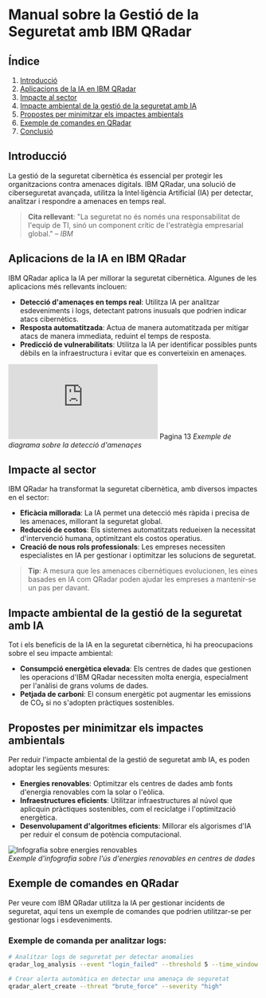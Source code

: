 # Manual sobre la Gestió de la Seguretat amb IBM QRadar

## Índice

1. [Introducció](#introducció)
2. [Aplicacions de la IA en IBM QRadar](#aplicacions-de-la-ia-en-ibm-qradar)
3. [Impacte al sector](#impacte-al-sector)
4. [Impacte ambiental de la gestió de la seguretat amb IA](#impacte-ambiental-de-la-gestió-de-la-seguretat-amb-ia)
5. [Propostes per minimitzar els impactes ambientals](#propostes-per-minimitzar-els-impactes-ambientals)
6. [Exemple de comandes en QRadar](#exemple-de-comandes-en-qradar)
7. [Conclusió](#conclusió)

## Introducció

La gestió de la seguretat cibernètica és essencial per protegir les organitzacions contra amenaces digitals. IBM QRadar, una solució de ciberseguretat avançada, utilitza la Intel·ligència Artificial (IA) per detectar, analitzar i respondre a amenaces en temps real.

> **Cita rellevant**: "La seguretat no és només una responsabilitat de l'equip de TI, sinó un component crític de l'estratègia empresarial global." – *IBM*

## Aplicacions de la IA en IBM QRadar

IBM QRadar aplica la IA per millorar la seguretat cibernètica. Algunes de les aplicacions més rellevants inclouen:

- **Detecció d'amenaçes en temps real**: Utilitza IA per analitzar esdeveniments i logs, detectant patrons inusuals que podrien indicar atacs cibernètics.
- **Resposta automatitzada**: Actua de manera automatitzada per mitigar atacs de manera immediata, reduint el temps de resposta.
- **Predicció de vulnerabilitats**: Utilitza la IA per identificar possibles punts dèbils en la infraestructura i evitar que es converteixin en amenaçes.

![Diagrama sobre la detecció d'amenaçes amb IA](https://agora.xtec.cat/iesblume/wp-content/uploads/usu1242/2019/03/Protocol-de-prevenci%C3%B3-detecci%C3%B3-i-intervenci%C3%B3-davant-el-ciberassetjament-entre-iguals.pdf) Pagina 13
*Exemple de diagrama sobre la detecció d'amenaçes*

## Impacte al sector

IBM QRadar ha transformat la seguretat cibernètica, amb diversos impactes en el sector:

- **Eficàcia millorada**: La IA permet una detecció més ràpida i precisa de les amenaces, millorant la seguretat global.
- **Reducció de costos**: Els sistemes automatitzats redueixen la necessitat d'intervenció humana, optimitzant els costos operatius.
- **Creació de nous rols professionals**: Les empreses necessiten especialistes en IA per gestionar i optimitzar les solucions de seguretat.

> **Tip**: A mesura que les amenaces cibernètiques evolucionen, les eines basades en IA com QRadar poden ajudar les empreses a mantenir-se un pas per davant.

## Impacte ambiental de la gestió de la seguretat amb IA

Tot i els beneficis de la IA en la seguretat cibernètica, hi ha preocupacions sobre el seu impacte ambiental:

- **Consumpció energètica elevada**: Els centres de dades que gestionen les operacions d'IBM QRadar necessiten molta energia, especialment per l'anàlisi de grans volums de dades.
- **Petjada de carboni**: El consum energètic pot augmentar les emissions de CO₂ si no s'adopten pràctiques sostenibles.

## Propostes per minimitzar els impactes ambientals

Per reduir l'impacte ambiental de la gestió de seguretat amb IA, es poden adoptar les següents mesures:

- **Energies renovables**: Optimitzar els centres de dades amb fonts d'energia renovables com la solar o l'eòlica.
- **Infraestructures eficients**: Utilitzar infraestructures al núvol que aplicquin pràctiques sostenibles, com el reciclatge i l'optimització energètica.
- **Desenvolupament d'algoritmes eficients**: Millorar els algorismes d'IA per reduir el consum de potència computacional.

![Infografia sobre energies renovables](https://www.data4group.com/es/recursos/proyecto-de-centro-de-datos-biocircular/)  
*Exemple d'infografia sobre l'ús d'energies renovables en centres de dades*

## Exemple de comandes en QRadar

Per veure com IBM QRadar utilitza la IA per gestionar incidents de seguretat, aquí tens un exemple de comandes que podrien utilitzar-se per gestionar logs i esdeveniments.

### Exemple de comanda per analitzar logs:

```bash
# Analitzar logs de seguretat per detectar anomalies
qradar_log_analysis --event "login_failed" --threshold 5 --time_window 15m

# Crear alerta automàtica en detectar una amenaça de seguretat
qradar_alert_create --threat "brute_force" --severity "high"

